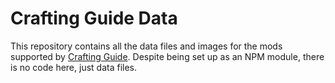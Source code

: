 # Crafting Guide Data

This repository contains all the data files and images for the mods supported by [Crafting Guide](https://github.com/andrewminer/crafting-guide).  Despite being set up as an NPM module, there is no code here, just data files.
